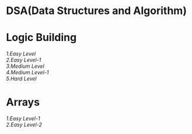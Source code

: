 # DSA(Data Structures and Algorithm)
# Logic Building <i>
1.Easy Level<br>
2.Easy Level-1<br>
3.Medium Level<br>
4.Medium Level-1<br>
5.Hard Level</i><br>
# Arrays 
<i>
1.Easy Level-1<br>
2.Easy Level-2</i>

